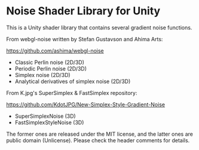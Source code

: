 Noise Shader Library for Unity
==============================

This is a Unity shader library that contains several gradient noise functions.

From webgl-noise written by Stefan Gustavson and Ahima Arts:

https://github.com/ashima/webgl-noise

- Classic Perlin noise (2D/3D)
- Periodic Perlin noise (2D/3D)
- Simplex noise (2D/3D)
- Analytical derivatives of simplex noise (2D/3D)

From K.jpg's SuperSimplex & FastSimplex repository:

https://github.com/KdotJPG/New-Simplex-Style-Gradient-Noise

- SuperSimplexNoise (3D)
- FastSimplexStyleNoise (3D)

The former ones are released under the MIT license, and the latter ones are
public domain (Unlicense). Please check the header comments for details.

